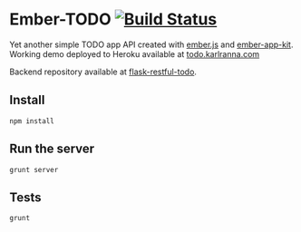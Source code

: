 # Ember-TODO [![Build Status](https://travis-ci.org/erkarl/ember-todos.png?branch=master)](https://travis-ci.org/erkarl/ember-todos)

Yet another simple TODO app API created with [ember.js](http://emberjs.com/) and [ember-app-kit](https://github.com/stefanpenner/ember-app-kit). Working demo deployed to Heroku available at [todo.karlranna.com](http://todo.karlranna.com/)

Backend repository available at [flask-restful-todo](https://github.com/erkarl/flask-restful-todo).

## Install

```console
npm install
```

## Run the server 
```console
grunt server
```

## Tests 
```console
grunt
```
